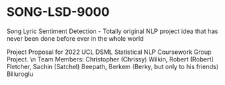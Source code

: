 # SONG-LSD-9000
Song Lyric Sentiment Detection - Totally original NLP project idea that has never been done before ever in the whole world

Project Proposal for 2022 UCL DSML Statistical NLP Coursework Group Project. \n
Team Members: Christopher (Chrissy) Wilkin, 
              Robert (Robert) Fletcher, 
              Sachin (Satchel) Beepath, 
              Berkem (Berky, but only to his friends) Billuroglu 
